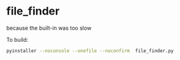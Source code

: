 # file_finder
because the built-in was too slow


To build: 
``` bash
pyinstaller --noconsole --onefile --noconfirm  file_finder.py
```